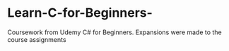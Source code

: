 # Learn-C-for-Beginners-
Coursework from Udemy C# for Beginners. Expansions were made to the course assignments
